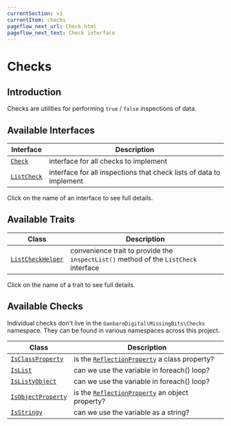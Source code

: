 ```yaml
---
currentSection: v1
currentItem: checks
pageflow_next_url: Check.html
pageflow_next_text: Check interface
---
```


# Checks

## Introduction

Checks are utilities for performing `true` / `false` inspections of data.

## Available Interfaces

Interface | Description
------|------------
[`Check`](Check.html) | interface for all checks to implement
[`ListCheck`](ListCheck.html) | interface for all inspections that check lists of data to implement

Click on the name of an interface to see full details.

## Available Traits

Class | Description
------|------------
[`ListCheckHelper`](ListCheckHelper.html) | convenience trait to provide the `inspectList()` method of the `ListCheck` interface

Click on the name of a trait to see full details.

## Available Checks

Individual checks don't live in the `GanbaroDigital\MissingBits\Checks` namespace. They can be found in various namespaces across this project.

Class | Description
------|------------
[`IsClassProperty`](../classes-objects/IsClassProperty.html) | is the [`ReflectionProperty`](http://www.php.net/ReflectionProperty) a class property?
[`IsList`](../types/IsList.html) | can we use the variable in foreach() loop?
[`IsListyObject`](../types/IsListyObject.html) | can we use the variable in foreach() loop?
[`IsObjectProperty`](../classes/objects/IsObjectProperty.html) | is the [`ReflectionProperty`](http://www.php.net/ReflectionProperty) an object property?
[`IsStringy`](../types/IsStringy.html) | can we use the variable as a string?
